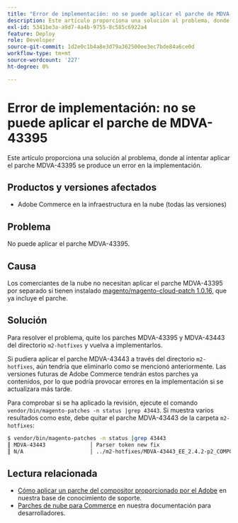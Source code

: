 ```yaml
---
title: "Error de implementación: no se puede aplicar el parche de MDVA-43395"
description: Este artículo proporciona una solución al problema, donde al intentar aplicar el parche MDVA-43395 se produce un error en la implementación.
exl-id: 5341be3a-a9d7-4a4b-9755-8c585c6922a4
feature: Deploy
role: Developer
source-git-commit: 1d2e0c1b4a8e3d79a362500ee3ec7bde84a6ce0d
workflow-type: tm+mt
source-wordcount: '227'
ht-degree: 0%

---
```


# Error de implementación: no se puede aplicar el parche de MDVA-43395

Este artículo proporciona una solución al problema, donde al intentar aplicar el parche MDVA-43395 se produce un error en la implementación.

## Productos y versiones afectados

* Adobe Commerce en la infraestructura en la nube (todas las versiones)

## Problema

No puede aplicar el parche MDVA-43395.

## Causa

Los comerciantes de la nube no necesitan aplicar el parche MDVA-43395 por separado si tienen instalado [magento/magento-cloud-patch 1.0.16](https://devdocs.magento.com/cloud/release-notes/mcp-release-notes.html#v1016), que ya incluye el parche.

## Solución

Para resolver el problema, quite los parches MDVA-43395 y MDVA-43443 del directorio `m2-hotfixes` y vuelva a implementarlos.

Si pudiera aplicar el parche MDVA-43443 a través del directorio `m2-hotfixes`, aún tendría que eliminarlo como se mencionó anteriormente. Las versiones futuras de Adobe Commerce tendrán estos parches ya contenidos, por lo que podría provocar errores en la implementación si se actualizara más tarde.

Para comprobar si se ha aplicado la revisión, ejecute el comando `vendor/bin/magento-patches -n status |grep 43443`.
Si muestra varios resultados como este, debe quitar el parche MDVA-43443 de la carpeta `m2-hotfixes`:

```bash
$ vendor/bin/magento-patches -n status |grep 43443
║ MDVA-43443              │ Parser token new fix                                         │ Other           │ Adobe Commerce Support │ Applied     │ Patch type: Required                                     ║
║ N/A                     │ ../m2-hotfixes/MDVA-43443_EE_2.4.2-p2_COMPOSER_v1.patch      │ Other           │ Local                  │ Applied     │ Patch type: Custom                                       ║
```

## Lectura relacionada

* [Cómo aplicar un parche del compositor proporcionado por el Adobe](/help/how-to/general/how-to-apply-a-composer-patch-provided-by-magento.md) en nuestra base de conocimiento de soporte.
* [Parches de nube para Commerce](https://devdocs.magento.com/cloud/release-notes/mcp-release-notes.html#v1016) en nuestra documentación para desarrolladores.

